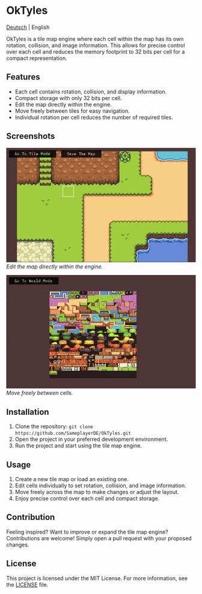 # OkTyles

[Deutsch](README.de.md) | English

OkTyles is a tile map engine where each cell within the map has its own rotation, collision, and image information. This allows for precise control over each cell and reduces the memory footprint to 32 bits per cell for a compact representation.

## Features

- Each cell contains rotation, collision, and display information.
- Compact storage with only 32 bits per cell.
- Edit the map directly within the engine.
- Move freely between tiles for easy navigation.
- Individual rotation per cell reduces the number of required tiles.

## Screenshots

![Edit Map](Assets/image0.PNG)
*Edit the map directly within the engine.*

![Free Movement](Assets/image1.PNG)
*Move freely between cells.*

## Installation

1. Clone the repository: `git clone https://github.com/SameplayerDE/OkTyles.git`
2. Open the project in your preferred development environment.
3. Run the project and start using the tile map engine.

## Usage

1. Create a new tile map or load an existing one.
2. Edit cells individually to set rotation, collision, and image information.
3. Move freely across the map to make changes or adjust the layout.
4. Enjoy precise control over each cell and compact storage.

## Contribution

Feeling inspired? Want to improve or expand the tile map engine? Contributions are welcome! Simply open a pull request with your proposed changes.

## License

This project is licensed under the MIT License. For more information, see the [LICENSE](https://github.com/SameplayerDE/OkTyles/blob/master/LICENSE) file.

